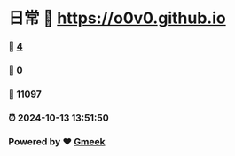 # 日常 :link: https://o0v0.github.io 
### :page_facing_up: [4](https://o0v0.github.io/tag.html) 
### :speech_balloon: 0 
### :hibiscus: 11097 
### :alarm_clock: 2024-10-13 13:51:50 
### Powered by :heart: [Gmeek](https://github.com/Meekdai/Gmeek)
